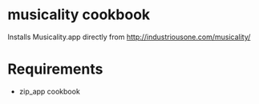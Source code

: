 # musicality cookbook

Installs Musicality.app directly from http://industriousone.com/musicality/

# Requirements

* zip\_app cookbook
